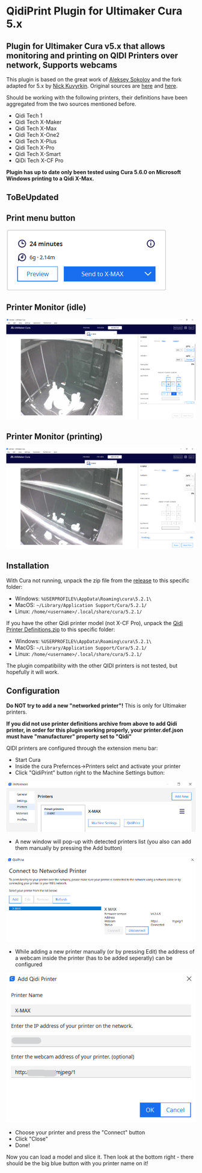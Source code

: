 # QidiPrint Plugin for Ultimaker Cura 5.x

## Plugin for Ultimaker Cura v5.x that allows monitoring and printing on QIDI Printers over network, Supports webcams

This plugin is based on the great work of [Aleksey Sokolov](https://github.com/alkaes) and the fork adapted for 5.x by [Nick Kuvyrkin](https://github.com/nkuvyrkin). Original sources are [here](https://github.com/alkaes/QidiPrint) and [here](https://github.com/nkuvyrkin/Ultimaker-Cura-v5.x-QIDI-X-CF-Pro-Plugin).

Should be working with the following printers, their definitions have been aggregated from the two sources mentioned before.

* Qidi Tech 1
* Qidi Tech X-Maker
* Qidi Tech X-Max
* Qidi Tech X-One2
* Qidi Tech X-Plus
* Qidi Tech X-Pro
* Qidi Tech X-Smart
* QiDi Tech X-CF Pro

__Plugin has up to date only been tested using Cura 5.6.0 on Microsoft Windows printing to a Qidi X-Max.__

## ToBeUpdated

## Print menu button
![Screenshot of the printer menu entry](screenshots/SendToXMAX.png)
## Printer Monitor (idle)
![Screenshot of the printer menu entry](screenshots/printerMonitorIdle.png)
## Printer Monitor (printing)
![Screenshot of the printer menu entry](screenshots/printerMonitorPrinting.png)

## Installation

With Cura not running, unpack the zip file from the
[release](https://github.com/nkuvyrkin/Ultimaker-Cura-v5.x-QIDI-Printer-Plugin/releases/latest) to this specific folder:

  * Windows: `%USERPROFILE%\AppData\Roaming\cura\5.2.1\`
  * MacOS: `~/Library/Application Support/Cura/5.2.1/`
  * Linux: `/home/<username>/.local/share/cura/5.2.1/`

If you have the other Qidi printer model (not X-CF Pro), unpack the [Qidi Printer Definitions.zip](https://github.com/alkaes/Qidi-Printer-Definitions/releases/download/1.0/Qidi-Printer-Definitions.v1.0.zip) to this specific folder:
  * Windows: `%USERPROFILE%\AppData\Roaming\cura\5.2.1\`
  * MacOS: `~/Library/Application Support/Cura/5.2.1/`
  * Linux: `/home/<username>/.local/share/cura/5.2.1/`

The plugin compatibility with the other QIDI printers is not tested, but hopefully it will work.

## Configuration

**Do NOT try to add a new "networked printer"!** This is only for Ultimaker printers.

**If you did not use printer definitions archive from above to add Qidi printer, in order for this plugin working properly, your printer.def.json must have "manufacturer" property set to "Qidi"**

QIDI printers are configured through the extension menu bar:

* Start Cura
* Inside the cura Prefernces->Printers selct and activate your printer
* Click "QidiPrint" button right to the Machine Settings button:

![Screenshot of the printer menu entry](screenshots/printerMenu.png)

* A new window will pop-up with detected printers list (you also can add them manually by pressing the Add button)

![Screenshot of the discovery dialog](screenshots/QidiPrint.png)

* While adding a new printer manually (or by pressing Edit) the address of a webcam inside the printer (has to be added seperatly) can be configured

![Screenshot of the add dialog](screenshots/QidiPrint_AddPrinter.png)

* Choose your printer and press the "Connect" button
* Click "Close"
* Done!

Now you can load a model and slice it. Then look at the bottom right - there
should be the big blue button with you printer name on it!
